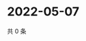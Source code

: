 # 2022-05-07

共 0 条

<!-- BEGIN WEIBO -->
<!-- 最后更新时间 Sat May 07 2022 22:14:36 GMT+0800 (China Standard Time) -->

<!-- END WEIBO -->
